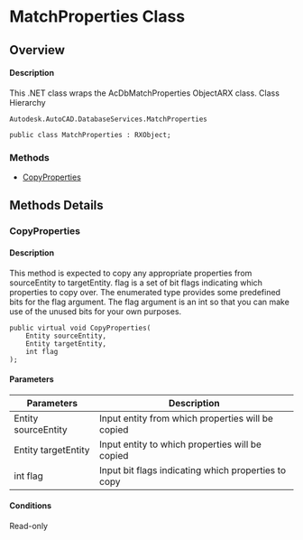# MatchProperties Class

## Overview

#### Description
This .NET class wraps the AcDbMatchProperties ObjectARX class.
Class Hierarchy
```text
Autodesk.AutoCAD.DatabaseServices.MatchProperties
```

```text
public class MatchProperties : RXObject;
```

### Methods

- [CopyProperties](#copyproperties)


## Methods Details

### CopyProperties

#### Description
This method is expected to copy any appropriate properties from sourceEntity to targetEntity. flag is a set of bit flags indicating which properties to copy over. The enumerated type provides some predefined bits for the flag argument. The flag argument is an int so that you can make use of the unused bits for your own purposes.
```text
public virtual void CopyProperties(
    Entity sourceEntity, 
    Entity targetEntity, 
    int flag
);
```

#### Parameters

| Parameters | Description |
| --- | --- |
| Entity sourceEntity | Input entity from which properties will be copied |
| Entity targetEntity | Input entity to which properties will be copied |
| int flag | Input bit flags indicating which properties to copy |

#### Conditions
Read-only